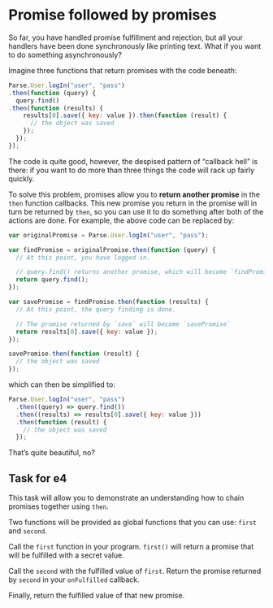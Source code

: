 # Promise followed by promises

So far, you have handled promise fulfillment and rejection, but all your
handlers have been done synchronously like printing text. What if you want to
do something asynchronously?

Imagine three functions that return promises with the code beneath:

```js
Parse.User.logIn("user", "pass")
.then(function (query) {
  query.find()
.then(function (results) {
    results[0].save({ key: value }).then(function (result) {
      // the object was saved
    });
  });
});
```

The code is quite good, however, the despised pattern of “callback hell” is there: if
you want to do more than three things the code will rack up fairly quickly.

To solve this problem, promises allow you to **return another promise** in the
`then` function callbacks. This new promise you return in the promise will in
turn be returned by `then`, so you can use it to do something after both of
the actions are done. For example, the above code can be replaced by:

```js
var originalPromise = Parse.User.logIn("user", "pass");

var findPromise = originalPromise.then(function (query) {
  // At this point, you have logged in.

  // query.find() returns another promise, which will become `findPromise`
  return query.find();
});

var savePromise = findPromise.then(function (results) {
  // At this point, the query finding is done.

  // The promise returned by `save` will become `savePromise`
  return results[0].save({ key: value });
});

savePromise.then(function (result) {
  // the object was saved
});
```

which can then be simplified to:

```js
Parse.User.logIn("user", "pass")
  .then((query) => query.find())
  .then((results) => results[0].save({ key: value }))
  .then(function (result) {
    // the object was saved
  });
```

That’s quite beautiful, no?

## Task for e4

This task will allow you to demonstrate an understanding how to chain promises
together using `then`.

Two functions will be provided as global functions that you can use: `first`
and `second`.

Call the `first` function in your program. `first()` will return a promise that
will be fulfilled with a secret value.

Call the `second` with the fulfilled value of `first`. Return the promise returned
by `second` in your `onFulfilled` callback.

Finally, return the fulfilled value of that new promise.
